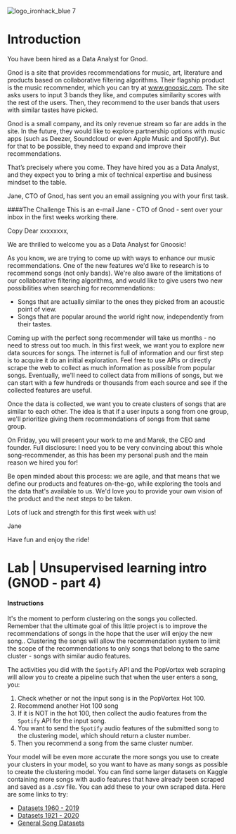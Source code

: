 ![logo_ironhack_blue 7](https://user-images.githubusercontent.com/23629340/40541063-a07a0a8a-601a-11e8-91b5-2f13e4e6b441.png)

# Introduction
You have been hired as a Data Analyst for Gnod.

Gnod is a site that provides recommendations for music, art, literature and products based on collaborative filtering algorithms. Their flagship product is the music recommender, which you can try at www.gnoosic.com. The site asks users to input 3 bands they like, and computes similarity scores with the rest of the users. Then, they recommend to the user bands that users with similar tastes have picked.

Gnod is a small company, and its only revenue stream so far are adds in the site. In the future, they would like to explore partnership options with music apps (such as Deezer, Soundcloud or even Apple Music and Spotify). But for that to be possible, they need to expand and improve their recommendations.

That’s precisely where you come. They have hired you as a Data Analyst, and they expect you to bring a mix of technical expertise and business mindset to the table.

Jane, CTO of Gnod, has sent you an email assigning you with your first task.

####The Challenge
This is an e-mail Jane - CTO of Gnod - sent over your inbox in the first weeks working there.

Copy
Dear xxxxxxxx,
 
We are thrilled to welcome you as a Data Analyst for Gnoosic!
 
As you know, we are trying to come up with ways to enhance our music recommendations. One of the new features we'd like to research is to recommend songs (not only bands). We're also aware of the limitations of our collaborative filtering algorithms, and would like to give users two new possibilities when searching for recommendations:
 
- Songs that are actually similar to the ones they picked from an acoustic point of view.
- Songs that are popular around the world right now, independently from their tastes.
 
Coming up with the perfect song recommender will take us months - no need to stress out too much. In this first week, we want you to explore new data sources for songs. The internet is full of information and our first step is to acquire it do an initial exploration. Feel free to use APIs or directly scrape the web to collect as much information as possible from popular songs. Eventually, we'll need to collect data from millions of songs, but we can start with a few hundreds or thousands from each source and see if the collected features are useful. 
 
Once the data is collected, we want you to create clusters of songs that are similar to each other. The idea is that if a user inputs a song from one group, we'll prioritize giving them recommendations of songs from that same group.
 
On Friday, you will present your work to me and Marek, the CEO and founder. Full disclosure: I need you to be very convincing about this whole song-recommender, as this has been my personal push and the main reason we hired you for!
 
Be open minded about this process: we are agile, and that means that we define our products and features on-the-go, while exploring the tools and the data that's available to us. We'd love you to provide your own vision of the product and the next steps to be taken.
 
Lots of luck and strength for this first week with us!
 
Jane


Have fun and enjoy the ride!

# Lab | Unsupervised learning intro (GNOD - part 4)

#### Instructions 


It's the moment to perform clustering on the songs you collected. Remember that the ultimate goal of this little project is to improve the recommendations of songs in the hope that the user will enjoy the new song.. Clustering the songs will allow the recommendation system to limit the scope of the recommendations to only songs that belong to the same cluster - songs with similar audio features.

The activities you did with the `Spotify` API and the PopVortex web scraping will allow you to create a pipeline such that when the user enters a song, you:

1. Check whether or not the input song is in the PopVortex Hot 100.
2. Recommend another Hot 100 song
3. If it is NOT in the hot 100, then collect the audio features from the `Spotify` API for the input song.
4. You want to send the `Spotify` audio features of the submitted song to the clustering model, which should return a cluster number.  
5. Then you recommend a song from the same cluster number.

Your model will be even more accurate the more songs you use to create your clusters in your model, so you want to have as many songs as possible to create the clustering model. You can find some larger datasets on Kaggle containing more songs with audio features that have already been scraped and saved as a .csv file. You can add these to your own scraped data.   Here are some links to try:
- [Datasets 1960 - 2019](https://www.kaggle.com/datasets/theoverman/the-spotify-hit-predictor-dataset?select=README.txt)
- [Datasets 1921 - 2020](https://www.kaggle.com/datasets/yamaerenay/spotify-dataset-19212020-600k-tracks?select=tracks.csv)
- [General Song Datasets](https://www.kaggle.com/datasets/maharshipandya/-spotify-tracks-dataset)


